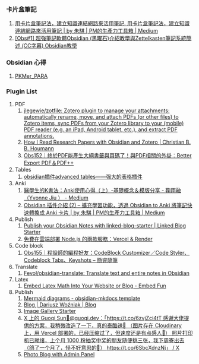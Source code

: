 ### 卡片盒筆記
1. [用卡片盒筆記法，建立知識連結網路來活用筆記. 用卡片盒筆記法，建立知識連結網路來活用筆記 | by 朱騏 | PM的生產力工具箱 | Medium](https://medium.com/pm%E7%9A%84%E7%94%9F%E7%94%A2%E5%8A%9B%E5%B7%A5%E5%85%B7%E7%AE%B1/zettelkasten%E5%8D%A1%E7%89%87%E7%9B%92%E7%AD%86%E8%A8%98%E6%B3%95-%E5%BB%BA%E7%AB%8B%E7%9F%A5%E8%AD%98%E9%80%A3%E7%B5%90%E7%B6%B2%E8%B7%AF%E4%BE%86%E6%B4%BB%E7%94%A8%E7%AD%86%E8%A8%98-f85a91729521)
2. [[Obs#1] 超強筆記軟體Obsidian (黑曜石)介紹教學與Zettelkasten筆記系統簡述 (CC字幕) Obsidian教學](https://www.youtube.com/watch?v=gfAwa6wJqwA)
### Obsidian 心得
1. [PKMer_PARA](https://pkmer.cn/Pkmer-Docs/02-%E7%9F%A5%E8%AF%86%E7%AE%A1%E7%90%86%E5%9F%BA%E7%A1%80/para%E4%BF%A1%E6%81%AF%E7%BB%84%E7%BB%87%E6%B3%95/para%E4%BF%A1%E6%81%AF%E7%BB%84%E7%BB%87%E6%B3%95/)
### Plugin List
1. PDF
	1. [jlegewie/zotfile: Zotero plugin to manage your attachments: automatically rename, move, and attach PDFs (or other files) to Zotero items, sync PDFs from your Zotero library to your (mobile) PDF reader (e.g. an iPad, Android tablet, etc.), and extract PDF annotations.](https://github.com/jlegewie/zotfile)
	2. [How I Read Research Papers with Obsidian and Zotero | Christian B. B. Houmann](https://bagerbach.com/blog/how-i-read-research-papers-with-obsidian-and-zotero/)
	3. [Obs152｜終於PDF能產生大綱書籤與頁碼了！與PDF相關的外掛：Better Export PDF＆PDF++](https://www.youtube.com/watch?v=DnghHAcMW_g)
2. Tables
	1. [obsidian插件advanced tables——强大的表格插件](https://www.youtube.com/watch?v=WssrlFQnNS0)
3. Anki
	1. [醫學生的K書法：Anki使用心得（上）-基礎概念＆模版分享 - 鞠雨融（Yvonne Jiu ） - Medium](https://medium.com/@yvonnejiu/%E9%86%AB%E5%AD%B8%E7%94%9F%E7%9A%84k%E6%9B%B8%E6%B3%95-anki%E4%BD%BF%E7%94%A8%E5%BF%83%E5%BE%97-%E4%B8%8A-%E5%9F%BA%E7%A4%8E%E6%A6%82%E5%BF%B5-%E6%A8%A1%E7%89%88%E5%88%86%E4%BA%AB-329defff54cc)
	2. [Obsidian 插件介紹 (2) – 擴充學習功能，透過 Obsidian to Anki 將筆記快速轉換成 Anki 卡片 | by 朱騏 | PM的生產力工具箱 | Medium](https://medium.com/pm%E7%9A%84%E7%94%9F%E7%94%A2%E5%8A%9B%E5%B7%A5%E5%85%B7%E7%AE%B1/obsidian-%E6%8F%92%E4%BB%B6%E4%BB%8B%E7%B4%B9-2-%E6%93%B4%E5%85%85%E5%AD%B8%E7%BF%92%E5%8A%9F%E8%83%BD-%E9%80%8F%E9%81%8E-obsidian-to-anki-%E5%B0%87%E7%AD%86%E8%A8%98%E5%BF%AB%E9%80%9F%E8%BD%89%E6%8F%9B%E6%88%90-anki-%E5%8D%A1%E7%89%87-84d3e358495d)
4. Publish
	1. [Publish your Obsidian Notes with linked-blog-starter | Linked Blog Starter](https://linked-blog-starter.vercel.app/publish-your-obsidian-notes-with-linked-blog-starter)
	2. [免費在雲端部署 Node.js 的兩款服務：Vercel & Render](https://codelove.tw/@howtomakeaturn/post/waY2mq)
5. Code block
	1. [Obs155｜程設師的編程好友：CodeBlock Customizer／Code Styler、Codeblock Tabs、Keyshots – 簡睿隨筆](https://jdev.tw/blog/8364/obsidian-codeblock-customizer-ode-styler-codeblock-tabs-keyshots)
6. Translate
	1. [Fevol/obsidian-translate: Translate text and entire notes in Obsidian](https://github.com/Fevol/obsidian-translate)
7. Latex
	1. [Embed Latex Math Into Your Website or Blog - Embed Fun](https://math.embed.fun/bjGokkfj39kLkBB34K9DUz)
8. Publish
	1. [Mermaid diagrams - obsidian-mkdocs template](https://jobindjohn.github.io/obsidian-publish-mkdocs/Features/Mermaid%20Diagrams/)
	2. [Blog | Dariusz Woźniak | Blog](https://dariuszwozniak.net/blog)
	3. [Image Gallery Starter](https://vercel.com/templates/next.js/image-gallery-starter)
	4. [X 上的 Guoqi Sun🦋@guoqi.dev：「https://t.co/6zvjZci4tT 感谢大佬提供的方案，我稍微改造了一下，真的泰酷辣🥳 （图片存在 Cloudinary 上，用 Vercel 部署的，已经压缩过了，但速度还是有点感人🫣） 照片打印机已就绪，上个月 1000 粉抽奖中奖的朋友随便挑三张，我下周寄出去（鸽了一个月了，怪不好意思的🥺） https://t.co/6SbcXdnzNj」 / X](https://x.com/sun0225SUN/status/1779502732321407097?prefetchTimestamp=1735446773583&mx=2)
	5. [Photo Blog with Admin Panel](https://vercel.com/templates/next.js/photo-blog)